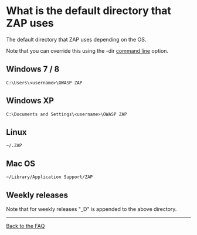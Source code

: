 # What is the default directory that ZAP uses

The default directory that ZAP uses depending on the OS.

Note that you can override this using the -dir [command line](https://github.com/zaproxy/zap-core-help/wiki/HelpCmdline) option.

## Windows 7 / 8
```
C:\Users\<username>\OWASP ZAP
```

## Windows XP
```
C:\Documents and Settings\<username>\OWASP ZAP
```

## Linux
```
~/.ZAP
```

## Mac OS
```
~/Library/Application Support/ZAP
```

## Weekly releases
Note that for weekly releases "_D" is appended to the above directory.


---

[Back to the FAQ](FAQtoplevel)